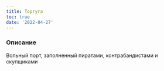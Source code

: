 ```yaml
---
title: Тортуга
toc: true
date: '2022-04-27'
---
```


### Описание
Вольный порт, заполненный пиратами, контрабандистами и скупщиками